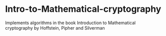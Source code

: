 # Intro-to-Mathematical-cryptography
Implements algorithms in the book Introduction to Mathematical cryptography by Hoffstein, Pipher and Silverman
